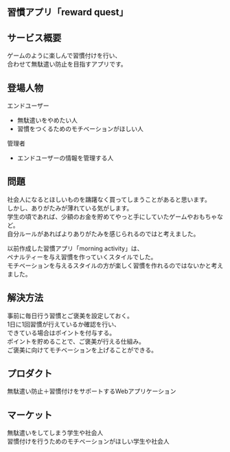 ## 習慣アプリ「reward quest」

## サービス概要

ゲームのように楽しんで習慣付けを行い、<br>
合わせて無駄遣い防止を目指すアプリです。

## 登場人物

エンドユーザー

- 無駄遣いをやめたい人
- 習慣をつくるためのモチベーションがほしい人

管理者

- エンドユーザーの情報を管理する人

## 問題

社会人になるとほしいものを躊躇なく買ってしまうことがあると思います。<br>
しかし、ありがたみが薄れている気がします。<br>
学生の頃であれば、少額のお金を貯めてやっと手にしていたゲームやおもちゃなど。<br>
自分ルールがあればよりありがたみを感じられるのではと考えました。<br>

以前作成した習慣アプリ「morning activity」は、<br>
ペナルティーを与え習慣を作っていくスタイルでした。<br>
モチベーションを与えるスタイルの方が楽しく習慣を作れるのではないかと考えました。

## 解決方法

事前に毎日行う習慣とご褒美を設定しておく。<br>
1日に1回習慣が行えているか確認を行い、<br>
できている場合はポイントを付与する。<br>
ポイントを貯めることで、ご褒美が行える仕組み。<br>
ご褒美に向けてモチベーションを上げることができる。

## プロダクト

無駄遣い防止＋習慣付けをサポートするWebアプリケーション

## マーケット

無駄遣いをしてしまう学生や社会人<br>
習慣付けを行うためのモチベーションがほしい学生や社会人
